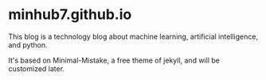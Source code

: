 # minhub7.github.io

This blog is a technology blog about machine learning, artificial intelligence, and python.  

It's based on Minimal-Mistake, a free theme of jekyll, and will be customized later.

